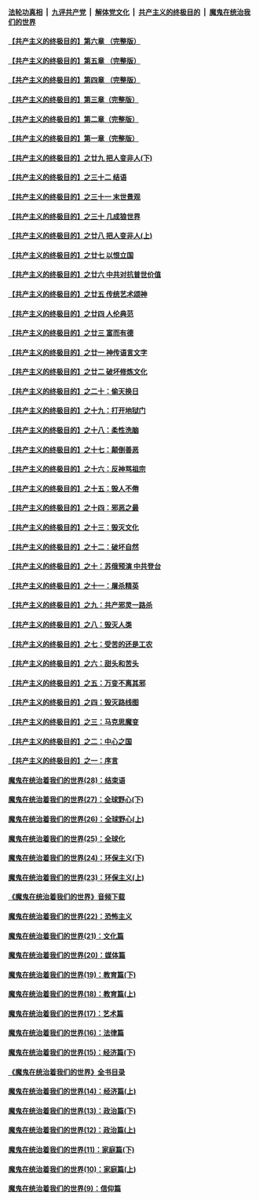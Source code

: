 ####  [法轮功真相](../../../../basic/blob/master/README.md?t=12071152) &nbsp;|&nbsp; [九评共产党](../../../../9ping.md/blob/master/README.md?t=12071152) &nbsp;|&nbsp; [解体党文化](../../../../jtdwh.md/blob/master/README.md?t=12071152)  &nbsp;|&nbsp; [共产主义的终极目的](../../../../gczydzjmd.md/blob/master/README.md?t=12071152) &nbsp;|&nbsp; [魔鬼在统治我们的世界](../../../../mgztzwmdsj.md/blob/master/README.md?t=12071152) 

#### [【共产主义的终极目的】第六章 （完整版）](../pages/nsc422/n11428913.md?t=12071152) 

#### [【共产主义的终极目的】第五章 （完整版）](../pages/nsc422/n11428912.md?t=12071152) 

#### [【共产主义的终极目的】第四章 （完整版）](../pages/nsc422/n11428907.md?t=12071152) 

#### [【共产主义的终极目的】第三章（完整版）](../pages/nsc422/n11428848.md?t=12071152) 

#### [【共产主义的终极目的】第二章（完整版）](../pages/nsc422/n11428831.md?t=12071152) 

#### [【共产主义的终极目的】第一章（完整版）](../pages/nsc422/n11417651.md?t=12071152) 

#### [【共产主义的终极目的】之廿九 把人变非人(下)](../pages/nsc422/n11344140.md?t=12071152) 

#### [【共产主义的终极目的】之三十二 结语](../pages/nsc422/n11360535.md?t=12071152) 

#### [【共产主义的终极目的】之三十一 末世景观](../pages/nsc422/n11351129.md?t=12071152) 

#### [【共产主义的终极目的】之三十 几成狼世界](../pages/nsc422/n11348280.md?t=12071152) 

#### [【共产主义的终极目的】之廿八 把人变非人(上)](../pages/nsc422/n11340492.md?t=12071152) 

#### [【共产主义的终极目的】之廿七 以恨立国](../pages/nsc422/n11336944.md?t=12071152) 

#### [【共产主义的终极目的】之廿六 中共对抗普世价值](../pages/nsc422/n11324785.md?t=12071152) 

#### [【共产主义的终极目的】之廿五 传统艺术颂神](../pages/nsc422/n11296396.md?t=12071152) 

#### [【共产主义的终极目的】之廿四 人伦典范](../pages/nsc422/n11296397.md?t=12071152) 

#### [【共产主义的终极目的】之廿三 富而有德](../pages/nsc422/n11283598.md?t=12071152) 

#### [【共产主义的终极目的】之廿一 神传语言文字](../pages/nsc422/n11263265.md?t=12071152) 

#### [【共产主义的终极目的】之廿二 破坏修炼文化](../pages/nsc422/n11245728.md?t=12071152) 

#### [【共产主义的终极目的】之二十：偷天换日](../pages/nsc422/n11238846.md?t=12071152) 

#### [【共产主义的终极目的】之十九：打开地狱门](../pages/nsc422/n11206376.md?t=12071152) 

#### [【共产主义的终极目的】之十八：柔性洗脑](../pages/nsc422/n11199994.md?t=12071152) 

#### [【共产主义的终极目的】之十七：颠倒善恶](../pages/nsc422/n11179782.md?t=12071152) 

#### [【共产主义的终极目的】之十六：反神骂祖宗](../pages/nsc422/n11166798.md?t=12071152) 

#### [【共产主义的终极目的】之十五：毁人不倦](../pages/nsc422/n11166792.md?t=12071152) 

#### [【共产主义的终极目的】之十四：邪恶之最](../pages/nsc422/n11150249.md?t=12071152) 

#### [【共产主义的终极目的】之十三：毁灭文化](../pages/nsc422/n11135227.md?t=12071152) 

#### [【共产主义的终极目的】之十二：破坏自然](../pages/nsc422/n11135214.md?t=12071152) 

#### [【共产主义的终极目的】之十：苏俄预演 中共登台](../pages/nsc422/n11118424.md?t=12071152) 

#### [【共产主义的终极目的】之十一：屠杀精英](../pages/nsc422/n11118442.md?t=12071152) 

#### [【共产主义的终极目的】之九：共产邪灵一路杀](../pages/nsc422/n11114139.md?t=12071152) 

#### [【共产主义的终极目的】之八：毁灭人类](../pages/nsc422/n11108503.md?t=12071152) 

#### [【共产主义的终极目的】之七：受苦的还是工农](../pages/nsc422/n11101809.md?t=12071152) 

#### [【共产主义的终极目的】之六：甜头和苦头](../pages/nsc422/n11096971.md?t=12071152) 

#### [【共产主义的终极目的】之五：万变不离其邪](../pages/nsc422/n11091285.md?t=12071152) 

#### [【共产主义的终极目的】之四：毁灭路线图](../pages/nsc422/n11086284.md?t=12071152) 

#### [【共产主义的终极目的】之三：马克思魔变](../pages/nsc422/n11061941.md?t=12071152) 

#### [【共产主义的终极目的】之二：中心之国](../pages/nsc422/n11047728.md?t=12071152) 

#### [【共产主义的终极目的】之一：序言](../pages/nsc422/n11086077.md?t=12071152) 

#### [魔鬼在统治着我们的世界(28)：结束语](../pages/nsc422/n10936246.md?t=12071152) 

#### [魔鬼在统治着我们的世界(27)：全球野心(下)](../pages/nsc422/n10928319.md?t=12071152) 

#### [魔鬼在统治着我们的世界(26)：全球野心(上)](../pages/nsc422/n10900318.md?t=12071152) 

#### [魔鬼在统治着我们的世界(25)：全球化](../pages/nsc422/n10788205.md?t=12071152) 

#### [魔鬼在统治着我们的世界(24)：环保主义(下)](../pages/nsc422/n10695307.md?t=12071152) 

#### [魔鬼在统治着我们的世界(23)：环保主义(上)](../pages/nsc422/n10688613.md?t=12071152) 

#### [《魔鬼在统治着我们的世界》音频下载](../pages/nsc422/n10635553.md?t=12071152) 

#### [魔鬼在统治着我们的世界(22)：恐怖主义](../pages/nsc422/n10614727.md?t=12071152) 

#### [魔鬼在统治着我们的世界(21)：文化篇](../pages/nsc422/n10597706.md?t=12071152) 

#### [魔鬼在统治着我们的世界(20)：媒体篇](../pages/nsc422/n10586579.md?t=12071152) 

#### [魔鬼在统治着我们的世界(19)：教育篇(下)](../pages/nsc422/n10564808.md?t=12071152) 

#### [魔鬼在统治着我们的世界(18)：教育篇(上)](../pages/nsc422/n10526970.md?t=12071152) 

#### [魔鬼在统治着我们的世界(17)：艺术篇](../pages/nsc422/n10499093.md?t=12071152) 

#### [魔鬼在统治着我们的世界(16)：法律篇](../pages/nsc422/n10485969.md?t=12071152) 

#### [魔鬼在统治着我们的世界(15)：经济篇(下)](../pages/nsc422/n10469975.md?t=12071152) 

#### [《魔鬼在统治着我们的世界》全书目录](../pages/nsc422/n10464261.md?t=12071152) 

#### [魔鬼在统治着我们的世界(14)：经济篇(上)](../pages/nsc422/n10457370.md?t=12071152) 

#### [魔鬼在统治着我们的世界(13)：政治篇(下)](../pages/nsc422/n10448270.md?t=12071152) 

#### [魔鬼在统治着我们的世界(12)：政治篇(上)](../pages/nsc422/n10444576.md?t=12071152) 

#### [魔鬼在统治着我们的世界(11)：家庭篇(下)](../pages/nsc422/n10440961.md?t=12071152) 

#### [魔鬼在统治着我们的世界(10)：家庭篇(上)](../pages/nsc422/n10435448.md?t=12071152) 

#### [魔鬼在统治着我们的世界(9)：信仰篇](../pages/nsc422/n10432159.md?t=12071152) 

